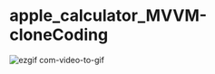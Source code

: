 # apple_calculator_MVVM-cloneCoding
![ezgif com-video-to-gif](https://user-images.githubusercontent.com/52994666/228132457-7b28f314-f27f-4420-a0c6-8da1619482ca.gif)

